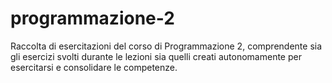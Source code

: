 # programmazione-2
Raccolta di esercitazioni del corso di Programmazione 2, comprendente sia gli esercizi svolti durante le lezioni sia quelli creati autonomamente per esercitarsi e consolidare le competenze.
